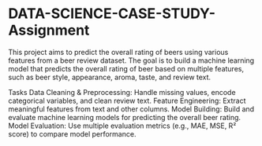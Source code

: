 # DATA-SCIENCE-CASE-STUDY-Assignment

This project aims to predict the overall rating of beers using various features from a beer review dataset. The goal is to build a machine learning model that predicts the overall rating of beer based on multiple features, such as beer style, appearance, aroma, taste, and review text.

Tasks
Data Cleaning & Preprocessing: Handle missing values, encode categorical variables, and clean review text.
Feature Engineering: Extract meaningful features from text and other columns.
Model Building: Build and evaluate machine learning models for predicting the overall beer rating.
Model Evaluation: Use multiple evaluation metrics (e.g., MAE, MSE, R² score) to compare model performance.

